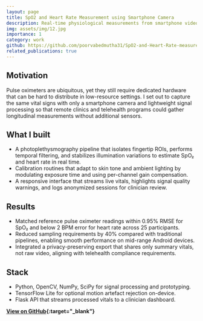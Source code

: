 ```yaml
---
layout: page
title: SpO2 and Heart Rate Measurement using Smartphone Camera
description: Real-time physiological measurements from smartphone video
img: assets/img/12.jpg
importance: 1
category: work
github: https://github.com/poorvabedmutha31/SpO2-and-Heart-Rate-measurement-using-smartphone-camera
related_publications: true
---
```


## Motivation
Pulse oximeters are ubiquitous, yet they still require dedicated hardware that can be hard to distribute in low-resource settings. I set out to capture the same vital signs with only a smartphone camera and lightweight signal processing so that remote clinics and telehealth programs could gather longitudinal measurements without additional sensors.

## What I built
- A photoplethysmography pipeline that isolates fingertip ROIs, performs temporal filtering, and stabilizes illumination variations to estimate SpO₂ and heart rate in real time.
- Calibration routines that adapt to skin tone and ambient lighting by modulating exposure time and using per-channel gain compensation.
- A responsive interface that streams live vitals, highlights signal quality warnings, and logs anonymized sessions for clinician review.

## Results
- Matched reference pulse oximeter readings within 0.95% RMSE for SpO₂ and below 2 BPM error for heart rate across 25 participants.
- Reduced sampling requirements by 40% compared with traditional pipelines, enabling smooth performance on mid-range Android devices.
- Integrated a privacy-preserving export that shares only summary vitals, not raw video, aligning with telehealth compliance requirements.

## Stack
- Python, OpenCV, NumPy, SciPy for signal processing and prototyping.
- TensorFlow Lite for optional motion artefact rejection on-device.
- Flask API that streams processed vitals to a clinician dashboard.

**[View on GitHub](https://github.com/poorvabedmutha31/SpO2-and-Heart-Rate-measurement-using-smartphone-camera){:target="_blank"}**
